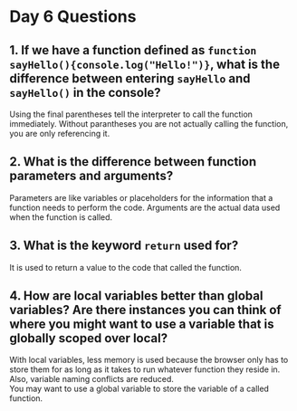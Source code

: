# Day 6 Questions  

## 1.  If we have a function defined as `function sayHello(){console.log("Hello!")}`, what is the difference between entering `sayHello` and `sayHello()` in the console?  
Using the final parentheses tell the interpreter to call the function immediately. Without parantheses you are not actually calling the function, you are only referencing it.  
## 2.  What is the difference between function parameters and arguments?  
Parameters are like variables or placeholders for the information that a function needs to perform the code.  Arguments are the actual data used when the function is called.  
## 3.  What is the keyword `return` used for?  
It is used to return a value to the code that called the function.  
## 4.  How are local variables better than global variables? Are there instances you can think of where you might want to use a variable that is globally scoped over local?  
With local variables, less memory is used because the browser only has to store them for as long as it takes to run whatever function they reside in. Also, variable naming conflicts are reduced.  
You may want to use a global variable to store the variable of a called function.
